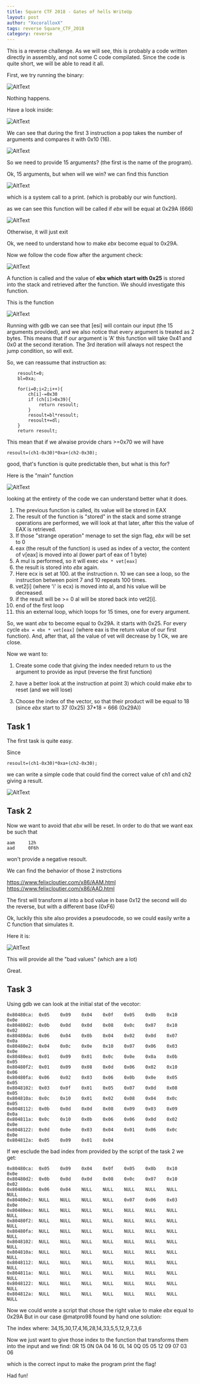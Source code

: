 ```yaml
---
title: Square CTF 2018 - Gates of hells WriteUp
layout: post
author: "XxcoralloxX"
tags: reverse Square_CTF_2018
category: reverse
---
```


This is a reverse challenge.
As we will see, this is probably a code written directly in assembly, and not some C code compilated.
Since the code is quite short, we will be able to read it all.

First, we try running the binary:

![AltText](https://i.gyazo.com/4918234b46d98a0e21bf0eb77040e3a0.png)

Nothing happens.

Have a look inside:

![AltText](https://i.gyazo.com/6e53f9bd4585f186ec78d2cd279eaab6.png)

We can see that during the first 3 instruction 
a pop takes the number of arguments and compares it with 0x10 (16).

![AltText](https://i.gyazo.com/3288115b512b7441dbaa69caa3ac9332.png)

So we need to provide 15 arguments? (the first is the name of the program).

Ok, 15 arguments, but when will we win?
we can find this function

![AltText](https://i.gyazo.com/93807576fe368fb6a98601cfc369db6f.png)

which is a system call to a print. (which is probably our win function).

as we can see this function will be called if *ebx* will be equal at 0x29A (666)

![AltText](https://i.gyazo.com/2a1b7c5acdbae962b70f390a357e44ab.png)

Otherwise, it will just exit

Ok, we need to understand how to make *ebx* become equal to 0x29A.

Now we follow the code flow after the argument check: 

![AltText](https://i.gyazo.com/5645119bdb54ef348315de0916e6cbbe.png)

A function is called and the value of **ebx which start with 0x25** is stored into the stack and retrieved after the function.
We should investigate this function.

This is the function

![AltText](https://i.gyazo.com/edf556e4ab32ef521317872316209570.png)

Running with gdb we can see that [esi] will contain our input (the 15 arguments provided), and we also notice that every argument is treated as 2 bytes. This means that if our argument is 'A' this function will take 0x41 and 0x0 at the second iteration.
The 3rd iteration will always not respect the jump condition, so will exit.

So, we can reassume that instruction as:
```
	resoult=0;
	bl=0xa;

	for(i=0;i<2;i++){
		ch[i]-=0x30
		if (ch[i]>0x39){
			return resoult;
		}
		resoult=bl*resoult;
		resoult+=dl;
	}
	return resoult;
```
This mean that if we alwaise provide chars >=0x70 we will have

```
resoult=(ch1-0x30)*0xa+(ch2-0x30); 
```

good, that's function is quite predictable then, but what is this for?

Here is the "main" function

![AltText](https://i.gyazo.com/1ceefbb14023df3f1b2f62a95c68b4cd.png)

looking at the entirety of the code we can understand better what it does.

1) The previous function is called, its value will be stored in EAX
2) The result of the function is "stored" in the stack and some strange operations are performed, we will look at that later, after this the value of EAX is retrieved. 
3) If those "strange operation" menage to set the sign flag, *ebx* will be set to 0
4) eax (the result of the function) is used as index of a vector, the content of v[eax] is moved into al (lower part of eax of 1 byte)
5) A mul is performed, so it will exec ```ebx * vet[eax] ```
6) the result is stored into *ebx* again.
7) Here ecx is set at 100. at the instruction n. 10 we can see a loop, so the instruction between point 7 and 10 repeats 100 times.
8) vet2[i] (where 'i' is ecx) is moved into al, and his value will be decreased.
9) if the result will be >= 0 al will be stored back into vet2[i].
10) end of the first loop
11) this an external loop, which loops for 15 times, one for every argument.

So, we want *ebx* to become equal to 0x29A.
it starts with 0x25.
For every cycle ```ebx = ebx * vet[eax]```  (where eax is the return value of our first function).
And, after that, all the value of vet will decrease by 1
Ok, we are close.

Now we want to:

1) Create some code that giving the index needed return to us the argument to provide as input  (reverse the first function)

2) have a better look at the instruction at point 3) which could make *ebx* to reset (and we will lose)

3) Choose the index of the vector, so that their product will be equal to 18 (since *ebx* start to 37 (0x25) 37*18 = 666 (0x29A))


## Task 1
The first task is quite easy.

Since 
```
resoult=(ch1-0x30)*0xa+(ch2-0x30); 
```

we can write a simple code that could find the correct value of ch1 and ch2 giving a result.

![AltText](https://i.gyazo.com/250189b6913b104fc393ae8f20f11c58.png)


## Task 2

Now we want to avoid that *ebx* will be reset.
In order to do that we want eax be such that 
```
aam     12h
aad     0F6h
```
won't provide a negative resoult.

We can find the behavior of those 2 instrctions

https://www.felixcloutier.com/x86/AAM.html
https://www.felixcloutier.com/x86/AAD.html

The first will transform al into a bcd value in base 0x12
the second will do the reverse, but with a different base (0xF6)

Ok, luckily this site also provides a pseudocode, so we could easily write a C function that simulates it.

Here it is:

![AltText](https://i.gyazo.com/fba359793d55b841a18e1a81525b8abe.png)

This will provide all the "bad values" (which are a lot)

Great.

## Task 3

Using gdb we can look at the initial stat of the vecotor:
```
0x80480ca:  0x05	0x09	0x04	0x0f	0x05	0x0b	0x10	0x0e
0x80480d2:	0x0b	0x0d	0x0d	0x08	0x0c    0x07	0x10	0x02
0x80480da:	0x06	0x04	0x0b	0x04	0x02	0x0d	0x07	0x0a
0x80480e2:	0x04	0x0c	0x0e	0x10    0x07	0x06	0x03	0x0e
0x80480ea:	0x01	0x09	0x01	0x0c	0x0e	0x0a	0x0b	0x05
0x80480f2:	0x01	0x09	0x08	0x0d	0x06	0x02	0x10	0x06
0x80480fa:	0x06	0x02	0x03	0x06	0x0b	0x0e	0x05	0x05
0x8048102:	0x03	0x0f	0x01	0x05	0x07	0x0d	0x08	0x05
0x804810a:	0x0c	0x10	0x01	0x02	0x08	0x04	0x0c	0x05
0x8048112:	0x0b	0x0d	0x0d	0x08	0x09	0x03	0x09	0x0a
0x804811a:	0x0c	0x10	0x0b	0x06	0x06	0x0d	0x02	0x0e
0x8048122:	0x0d	0x0e	0x03	0x04	0x01	0x06	0x0c	0x0e
0x804812a:	0x05	0x09	0x01	0x04
```

If we esclude the bad index from provided by the script of the task 2 we get:

```
0x80480ca:  0x05	0x09	0x04	0x0f	0x05	0x0b	0x10	0x0e
0x80480d2:	0x0b	0x0d	0x0d	0x08	0x0c    0x07	0x10	0x02
0x80480da:	0x06	0x04	NULL	NULL	NULL	NULL	NULL	NULL
0x80480e2:	NULL	NULL	NULL	NULL    0x07	0x06	0x03	0x0e
0x80480ea:	NULL	NULL	NULL	NULL	NULL	NULL	NULL	NULL
0x80480f2:	NULL	NULL	NULL	NULL	NULL	NULL	NULL	NULL
0x80480fa:	NULL	NULL	NULL	NULL	NULL	NULL	NULL	NULL
0x8048102:	NULL	NULL	NULL	NULL	NULL	NULL	NULL	NULL
0x804810a:	NULL	NULL	NULL	NULL	NULL	NULL	NULL	NULL
0x8048112:	NULL	NULL	NULL	NULL	NULL	NULL	NULL	NULL
0x804811a:	NULL	NULL	NULL	NULL	NULL	NULL	NULL	NULL
0x8048122:	NULL	NULL	NULL	NULL	NULL	NULL	NULL	NULL
0x804812a:	NULL	NULL	NULL	NULL	NULL	NULL	NULL	NULL
```

Now we could wrote a script that chose the right value to make *ebx* equal to 0x29A
But in our case @matpro98 found by hand one solution:

The index where:
34,15,30,17,4,16,28,14,33,5,5,12,9,7,3,6

Now we just want to give those index to the function that transforms them into the input and we find:
0R 15 0N 0A 04 16 0L 14 0Q 05 05 12 09 07 03 06

which is the correct input to make the program print the flag!

Had fun!
